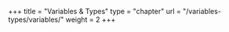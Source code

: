 +++
title = "Variables & Types"
type = "chapter"
url = "/variables-types/variables/"
weight = 2
+++

